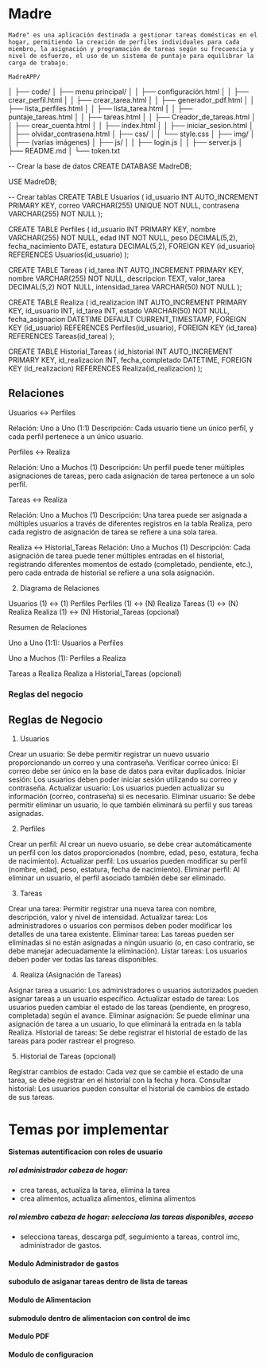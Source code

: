 # Madre

    Madre" es una aplicación destinada a gestionar tareas domésticas en el hogar, permitiendo la creación de perfiles individuales para cada miembro, la asignación y programación de tareas según su frecuencia y nivel de esfuerzo, el uso de un sistema de puntaje para equilibrar la carga de trabajo.

    MadreAPP/
│
├── code/
│   ├── menu principal/
│   │   ├── configuración.html
│   │   ├── crear_perfil.html
│   │   ├── crear_tarea.html
│   │   ├── generador_pdf.html
│   │   ├── lista_perfiles.html
│   │   ├── lista_tarea.html
│   │   ├── puntaje_tareas.html
│   │   ├── tareas.html
│   │   ├── Creador_de_tareas.html
│   │   ├── crear_cuenta.html
│   │   ├── index.html
│   │   ├── iniciar_sesion.html
│   │   ├── olvidar_contrasena.html
│   ├── css/
│   │   └── style.css
│   ├── img/
│   │   ├── (varias imágenes)
│   ├── js/
│   │   ├── login.js
│   │   ├── server.js
│   ├── README.md
│   └── token.txt



-- Crear la base de datos
CREATE DATABASE MadreDB;

USE MadreDB;

-- Crear tablas
CREATE TABLE Usuarios (
    id_usuario INT AUTO_INCREMENT PRIMARY KEY,
    correo VARCHAR(255) UNIQUE NOT NULL,
    contrasena VARCHAR(255) NOT NULL
);

CREATE TABLE Perfiles (
    id_usuario INT PRIMARY KEY,
    nombre VARCHAR(255) NOT NULL,
    edad INT NOT NULL,
    peso DECIMAL(5,2),
    fecha_nacimiento DATE,
    estatura DECIMAL(5,2),
    FOREIGN KEY (id_usuario) REFERENCES Usuarios(id_usuario)
);

CREATE TABLE Tareas (
    id_tarea INT AUTO_INCREMENT PRIMARY KEY,
    nombre VARCHAR(255) NOT NULL,
    descripcion TEXT,
    valor_tarea DECIMAL(5,2) NOT NULL,
    intensidad_tarea VARCHAR(50) NOT NULL
);

CREATE TABLE Realiza (
    id_realizacion INT AUTO_INCREMENT PRIMARY KEY,
    id_usuario INT,
    id_tarea INT,
    estado VARCHAR(50) NOT NULL,
    fecha_asignacion DATETIME DEFAULT CURRENT_TIMESTAMP,
    FOREIGN KEY (id_usuario) REFERENCES Perfiles(id_usuario),
    FOREIGN KEY (id_tarea) REFERENCES Tareas(id_tarea)
);

CREATE TABLE Historial_Tareas (
    id_historial INT AUTO_INCREMENT PRIMARY KEY,
    id_realizacion INT,
    fecha_completado DATETIME,
    FOREIGN KEY (id_realizacion) REFERENCES Realiza(id_realizacion)
);

    

 ## Relaciones


Usuarios ↔ Perfiles

Relación: Uno a Uno (1:1)
Descripción: Cada usuario tiene un único perfil, y cada perfil pertenece a un único usuario.

Perfiles ↔ Realiza

Relación: Uno a Muchos (1)
Descripción: Un perfil puede tener múltiples asignaciones de tareas, pero cada asignación de tarea pertenece a un solo perfil.

Tareas ↔ Realiza

Relación: Uno a Muchos (1)
Descripción: Una tarea puede ser asignada a múltiples usuarios a través de diferentes registros en la tabla Realiza, pero cada registro de asignación de tarea se refiere a una sola tarea.

Realiza ↔ Historial_Tareas 
Relación: Uno a Muchos (1)
Descripción: Cada asignación de tarea puede tener múltiples entradas en el historial, registrando diferentes momentos de estado (completado, pendiente, etc.), pero cada entrada de historial se refiere a una sola asignación.

2. Diagrama de Relaciones


Usuarios (1) ↔ (1) Perfiles
Perfiles (1) ↔ (N) Realiza
Tareas (1) ↔ (N) Realiza
Realiza (1) ↔ (N) Historial_Tareas (opcional)


Resumen de Relaciones

Uno a Uno (1:1):
Usuarios a Perfiles

Uno a Muchos (1):
Perfiles a Realiza

Tareas a Realiza
Realiza a Historial_Tareas (opcional)

   ### Reglas del negocio

## Reglas de Negocio

1. Usuarios

Crear un usuario: Se debe permitir registrar un nuevo usuario proporcionando un correo y una contraseña.
Verificar correo único: El correo debe ser único en la base de datos para evitar duplicados.
Iniciar sesión: Los usuarios deben poder iniciar sesión utilizando su correo y contraseña.
Actualizar usuario: Los usuarios pueden actualizar su información (correo, contraseña) si es necesario.
Eliminar usuario: Se debe permitir eliminar un usuario, lo que también eliminará su perfil y sus tareas asignadas.

2. Perfiles

Crear un perfil: Al crear un nuevo usuario, se debe crear automáticamente un perfil con los datos proporcionados (nombre, edad, peso, estatura, fecha de nacimiento).
Actualizar perfil: Los usuarios pueden modificar su perfil (nombre, edad, peso, estatura, fecha de nacimiento).
Eliminar perfil: Al eliminar un usuario, el perfil asociado también debe ser eliminado.

3. Tareas

Crear una tarea: Permitir registrar una nueva tarea con nombre, descripción, valor y nivel de intensidad.
Actualizar tarea: Los administradores o usuarios con permisos deben poder modificar los detalles de una tarea existente.
Eliminar tarea: Las tareas pueden ser eliminadas si no están asignadas a ningún usuario (o, en caso contrario, se debe manejar adecuadamente la eliminación).
Listar tareas: Los usuarios deben poder ver todas las tareas disponibles.

4. Realiza (Asignación de Tareas)

Asignar tarea a usuario: Los administradores o usuarios autorizados pueden asignar tareas a un usuario específico.
Actualizar estado de tarea: Los usuarios pueden cambiar el estado de las tareas (pendiente, en progreso, completada) según el avance.
Eliminar asignación: Se puede eliminar una asignación de tarea a un usuario, lo que eliminará la entrada en la tabla Realiza.
Historial de tareas: Se debe registrar el historial de estado de las tareas para poder rastrear el progreso.

5. Historial de Tareas (opcional)

Registrar cambios de estado: Cada vez que se cambie el estado de una tarea, se debe registrar en el historial con la fecha y hora.
Consultar historial: Los usuarios pueden consultar el historial de cambios de estado de sus tareas.

    
# Temas por implementar

 #### Sistemas autentificacion con roles de usuario

 ##### rol administrador cabeza de hogar: 

   - crea tareas, actualiza la tarea, elimina la tarea
   - crea alimentos, actualiza alimentos, elimina alimentos

 ##### rol miembro cabeza de hogar: selecciona las tareas disponibles, acceso 

   - selecciona tareas, descarga pdf, seguimiento a tareas, control imc, administrador de gastos.

 #### Modulo Administrador de gastos

 #### subodulo de asiganar tareas dentro de lista de tareas

 #### Modulo de Alimentacion

 #### submodulo dentro de alimentacion con control de imc

 #### Modulo PDF

 #### Modulo de configuracion




